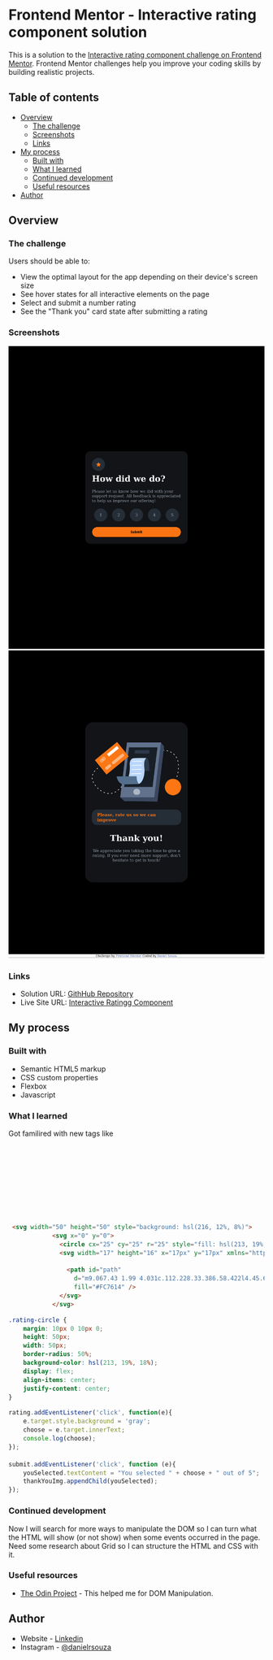 # Frontend Mentor - Interactive rating component solution

This is a solution to the [Interactive rating component challenge on Frontend Mentor](https://www.frontendmentor.io/challenges/interactive-rating-component-koxpeBUmI). Frontend Mentor challenges help you improve your coding skills by building realistic projects. 

## Table of contents

- [Overview](#overview)
  - [The challenge](#the-challenge)
  - [Screenshots](#screenshots)
  - [Links](#links)
- [My process](#my-process)
  - [Built with](#built-with)
  - [What I learned](#what-i-learned)
  - [Continued development](#continued-development)
  - [Useful resources](#useful-resources)
- [Author](#author)

## Overview

### The challenge

Users should be able to:

- View the optimal layout for the app depending on their device's screen size
- See hover states for all interactive elements on the page
- Select and submit a number rating
- See the "Thank you" card state after submitting a rating

### Screenshots

![](./images/Screenshot_1.png)
![](./images/Screenshot_2.png)


### Links

- Solution URL: [GithHub Repository](https://github.com/danielrsouza10/Interactive-rating-component)
- Live Site URL: [Interactive Ratingg Component](https://danielrsouza10.github.io/Interactive-rating-component/)

## My process

### Built with

- Semantic HTML5 markup
- CSS custom properties
- Flexbox
- Javascript

### What I learned

Got familired with new tags like <svg> and the particularities to style it with (or without) CSS3.
Feeling more confortable using Events and the manipulation of the DOM with JavaScript.

```html
 <svg width="50" height="50" style="background: hsl(216, 12%, 8%)">
            <svg x="0" y="0">
              <circle cx="25" cy="25" r="25" style="fill: hsl(213, 19%, 18%)" />
              <svg width="17" height="16" x="17px" y="17px" xmlns="http://www.w3.org/2000/svg">

                <path id="path"
                  d="m9.067.43 1.99 4.031c.112.228.33.386.58.422l4.45.647a.772.772 0 0 1 .427 1.316l-3.22 3.138a.773.773 0 0 0-.222.683l.76 4.431a.772.772 0 0 1-1.12.813l-3.98-2.092a.773.773 0 0 0-.718 0l-3.98 2.092a.772.772 0 0 1-1.119-.813l.76-4.431a.77.77 0 0 0-.222-.683L.233 6.846A.772.772 0 0 1 .661 5.53l4.449-.647a.772.772 0 0 0 .58-.422L7.68.43a.774.774 0 0 1 1.387 0Z"
                  fill="#FC7614" />
              </svg>
            </svg>
```
```css
.rating-circle {
    margin: 10px 0 10px 0;
    height: 50px;
    width: 50px;
    border-radius: 50%;
    background-color: hsl(213, 19%, 18%);
    display: flex;
    align-items: center;
    justify-content: center;
}
```
```js
rating.addEventListener('click', function(e){
    e.target.style.background = 'gray';
    choose = e.target.innerText;
    console.log(choose);
});

submit.addEventListener('click', function (e){
    youSelected.textContent = "You selected " + choose + " out of 5";
    thankYouImg.appendChild(youSelected);
});
```

### Continued development

Now I will search for more ways to manipulate the DOM so I can turn what the HTML will show (or not show) when some events occurred in the page.
Need some research about Grid so I can structure the HTML and CSS with it.

### Useful resources

- [The Odin Project](https://www.theodinproject.com) - This helped me for DOM Manipulation.

## Author

- Website - [Linkedin](https://www.linkedin.com/in/danielrsouza/)
- Instagram - [@danielrsouza](https://www.instagram.com/danielrsouza)

